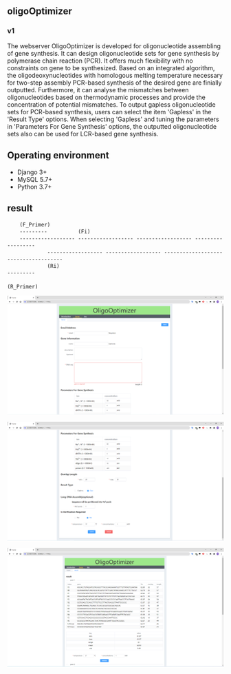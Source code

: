 ## oligoOptimizer
### v1
The webserver OligoOptimizer is developed for oligonucleotide assembling of gene synthesis. It can design oligonucleotide sets for gene synthesis by polymerase chain reaction (PCR). It offers much flexibility with no constraints on gene to be synthesized. Based on an integrated algorithm, the oligodeoxynucleotides with homologous melting temperature necessary for two-step assembly PCR-based synthesis of the desired gene are finially outputted. Furthermore, it can analyse the mismatches between oligonucleotides based on thermodynamic processes and provide the concentration of potential mismatches. To output gapless oligonucleotide sets for PCR-based synthesis, users can select the item 'Gapless' in the 'Result Type' options. When selecting 'Gapless' and tuning the parameters in 'Parameters For Gene Synthesis' options, the outputted oligonucleotide sets also can be used for LCR-based gene synthesis.

## Operating environment
- Django 3+
- MySQL 5.7+
- Python 3.7+

## result

~~~
    (F_Primer)
    ---------          (Fi)
    ------------------ ------------------ ------------------ ------------------ 
             ------------------ ------------------ ------------------- ------------------
             (Ri)                                                               ---------
                                                                                (R_Primer)
~~~
![img.png](readme/img.png)

![img_1.png](readme/img_1.png)

![img_2.png](readme/img_2.png)